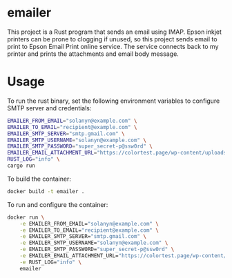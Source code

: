 # emailer

This project is a Rust program that sends an email using IMAP. Epson inkjet printers can be prone to clogging if unused, so this project sends email to print to Epson Email Print online service. The service connects back to my printer and prints the attachments and email body message. 

# Usage

To run the rust binary, set the following environment variables to configure SMTP server and credentials: 

```bash
EMAILER_FROM_EMAIL="solanyn@example.com" \
EMAILER_TO_EMAIL="recipient@example.com" \
EMAILER_SMTP_SERVER="smtp.gmail.com" \
EMAILER_SMTP_USERNAME="solanyn@example.com" \
EMAILER_SMTP_PASSWORD="super_secret-p@ssw0rd" \
EMAILER_EMAIL_ATTACHMENT_URL="https://colortest.page/wp-content/uploads/2023/05/printer-color-test-page-pdf.jpg" \
RUST_LOG="info" \
cargo run
```

To build the container:

```bash
docker build -t emailer .
```

To run and configure the container:

```bash
docker run \
    -e EMAILER_FROM_EMAIL="solanyn@example.com" \
    -e EMAILER_TO_EMAIL="recipient@example.com" \
    -e EMAILER_SMTP_SERVER="smtp.gmail.com" \
    -e EMAILER_SMTP_USERNAME="solanyn@example.com" \
    -e EMAILER_SMTP_PASSWORD="super_secret-p@ssw0rd" \
    -e EMAILER_EMAIL_ATTACHMENT_URL="https://colortest.page/wp-content/uploads/2023/05/printer-color-test-page-pdf.jpg" \
    -e RUST_LOG="info" \
    emailer
```
